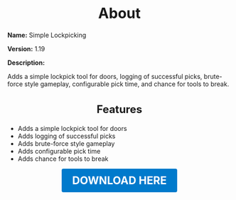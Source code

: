 <h1 style="text-align:center; font-size:2rem; font-weight:bold;">About</h1>

**Name:**
Simple Lockpicking

**Version:**
1.19

**Description:**

Adds a simple lockpick tool for doors, logging of successful picks, brute-force style gameplay, configurable pick time, and chance for tools to break.

<h2 style="text-align:center; font-size:1.5rem; font-weight:bold;">Features</h2>

- Adds a simple lockpick tool for doors
- Adds logging of successful picks
- Adds brute-force style gameplay
- Adds configurable pick time
- Adds chance for tools to break





<p align="center"><a href="https://github.com/LiliaFramework/Modules/raw/refs/heads/gh-pages/simple_lockpicking.zip" style="display:inline-block;padding:12px 24px;font-size:1.5rem;font-weight:bold;text-decoration:none;color:#fff;background-color:var(--md-primary-fg-color,#007acc);border-radius:4px;">DOWNLOAD HERE</a></p>